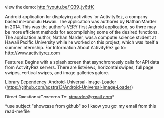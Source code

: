 view the demo: http://youtu.be/1Q39_jv6tH0

Android application for displaying activities for ActivityRez, a company based in Honolulu Hawaii. 
The application was authored by Nathan Marder in 2014. This was the author's VERY first Android application, 
so there may be more efficient methods for accomplishing some of the desired functions. The application author, 
Nathan Marder, was a computer science student at Hawaii Pacific University while he worked on this project, which 
was itself a summer internship. For Information About ActivityRez go to: http://www.activityrez.com

Features: Begins with a splash screen that asynchronously calls for API data from ActivityRez servers. 
There are listviews, horizontal swipes, full page swipes, vertical swipes, and image galleries galore.

Library Dependency: Android-Universal-Image-Loader (https://github.com/nostra13/Android-Universal-Image-Loader)

Direct Questions/Concerns To: ntmarder@gmail.com*

*use subject "showcase from github" so I know you got my email from this read-me file
